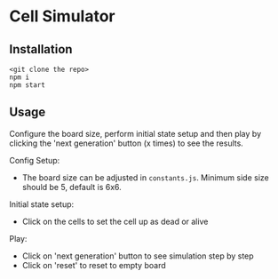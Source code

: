 # Cell Simulator

## Installation
```
<git clone the repo>
npm i
npm start
```

## Usage
Configure the board size, perform initial state setup and then play by clicking the 'next generation' button (x times) to see the results.

Config Setup:
- The board size can be adjusted in `constants.js`. Minimum side size should be 5, default is 6x6.

Initial state setup:
- Click on the cells to set the cell up as dead or alive

Play:
- Click on 'next generation' button to see simulation step by step
- Click on 'reset' to reset to empty board
